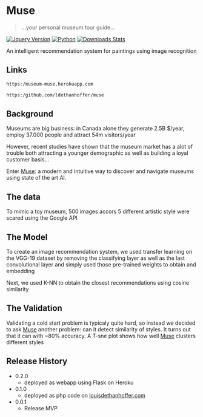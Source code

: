 # Muse
> ...your personal museum tour guide...

[![Jquery Version][npm-image]][npm-url]
[![Python][travis-image]][travis-url]
[![Downloads Stats][npm-downloads]][npm-url]

An intelligent recommendation system for paintings using image recognition



## Links



```sh
https:/museum-muse.herokuapp.com

https:/github.com/ldethanhoffer/muse

```


## Background

Museums are big business: in Canada alone they generate 2.5B $/year, employ 37.000 people and attract 54m visitors/year

However, recent studies have shown that the museum market has a alot of trouble both attracting a younger demographic
as well as building a loyal customer basis...

Enter [Muse][app-link]: a modern and intuitive way to discover and navigate museums
using state of the art AI.


## The data

To mimic a toy museum, 500 images accors 5 different artistic style were scared using 
the Google API


## The Model

To create an image recommendation system, we used transfer learning  on
the VGG-19 dataset by removing the classifying layer as well as the last
convolutional layer and simply used those pre-trained weights to obtain 
and embedding

Next, we used K-NN to obtain the closest recommendations using cosine 
similarity

## The Validation

Validating a cold start problem is typicaly quite hard, so instead we 
decided to ask [Muse][app-link] another problem: can it detect similarity
of styles. It turns out that it can with ~80% accuracy. A T-sne plot
shows how well [Muse][app-link] clusters different styles



## Release History

* 0.2.0
    * deployed as webapp using Flask on Heroku
* 0.1.0
    * deployed as php code on [louisdethanhoffer.com][personal-link]
* 0.0.1
    * Release MVP



<!-- Markdown link & img dfn's -->
[personal-link]: https://louisdethanhoffer.com
[app-link]: https://museum-muse.herokuapp.com
[npm-image]: https://img.shields.io/npm/v/datadog-metrics.svg?style=flat-square
[npm-url]: https://npmjs.org/package/datadog-metrics
[npm-downloads]: https://img.shields.io/npm/dm/datadog-metrics.svg?style=flat-square
[travis-image]: https://img.shields.io/travis/dbader/node-datadog-metrics/master.svg?style=flat-square
[travis-url]: https://travis-ci.org/dbader/node-datadog-metrics
[wiki]: https://github.com/yourname/yourproject/wiki